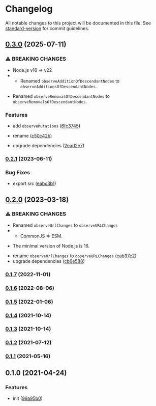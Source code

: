 # Changelog

All notable changes to this project will be documented in this file. See [standard-version](https://github.com/conventional-changelog/standard-version) for commit guidelines.

## [0.3.0](https://github.com/BlackGlory/observe/compare/v0.2.1...v0.3.0) (2025-07-11)


### ⚠ BREAKING CHANGES

* Node.js v16 => v22
* - Renamed `observeAdditionOfDescendantNodes` to `observeAdditionsOfDescendantNodes`.
- Renamed `observeRemovalOfDescendantNodes` to `observeRemovalsOfDescendantNodes`.

### Features

* add `observeMutations` ([6fc3745](https://github.com/BlackGlory/observe/commit/6fc3745a4c8f3e4031bd9481be90ed47bc8869d2))


* rename ([c50c42b](https://github.com/BlackGlory/observe/commit/c50c42b65a8329b30970c6d1f35796f605e49a79))
* upgrade dependencies ([2ead2e7](https://github.com/BlackGlory/observe/commit/2ead2e7263886ef9b2fab7abb8b6cad8c0d6ca85))

### [0.2.1](https://github.com/BlackGlory/observe/compare/v0.2.0...v0.2.1) (2023-06-11)


### Bug Fixes

* export src ([eabc3b1](https://github.com/BlackGlory/observe/commit/eabc3b14d59be9ec3b851abb14d2f1fc83a8e0ed))

## [0.2.0](https://github.com/BlackGlory/observe/compare/v0.1.7...v0.2.0) (2023-03-18)


### ⚠ BREAKING CHANGES

* Renamed `observeUrlChanges` to `observeURLChanges`
* - CommonJS => ESM.
- The minimal version of Node.js is 16.

* rename `observeUrlChanges` to `observeURLChanges` ([cab37e2](https://github.com/BlackGlory/observe/commit/cab37e2e1d548109329a265fd4768afc430e250c))
* upgrade dependencies ([cb6e588](https://github.com/BlackGlory/observe/commit/cb6e588409ce2a3235b4026e73a524314bf0a42f))

### [0.1.7](https://github.com/BlackGlory/observe/compare/v0.1.6...v0.1.7) (2022-11-01)

### [0.1.6](https://github.com/BlackGlory/observe/compare/v0.1.5...v0.1.6) (2022-08-06)

### [0.1.5](https://github.com/BlackGlory/observe/compare/v0.1.4...v0.1.5) (2022-01-06)

### [0.1.4](https://github.com/BlackGlory/observe/compare/v0.1.3...v0.1.4) (2021-10-14)

### [0.1.3](https://github.com/BlackGlory/observe/compare/v0.1.2...v0.1.3) (2021-10-14)

### [0.1.2](https://github.com/BlackGlory/observe/compare/v0.1.1...v0.1.2) (2021-07-12)

### [0.1.1](https://github.com/BlackGlory/observe/compare/v0.1.0...v0.1.1) (2021-05-16)

## 0.1.0 (2021-04-24)


### Features

* init ([99a95b0](https://github.com/BlackGlory/observe/commit/99a95b0c5cc9d638f861a2952c940fd56775caf8))
